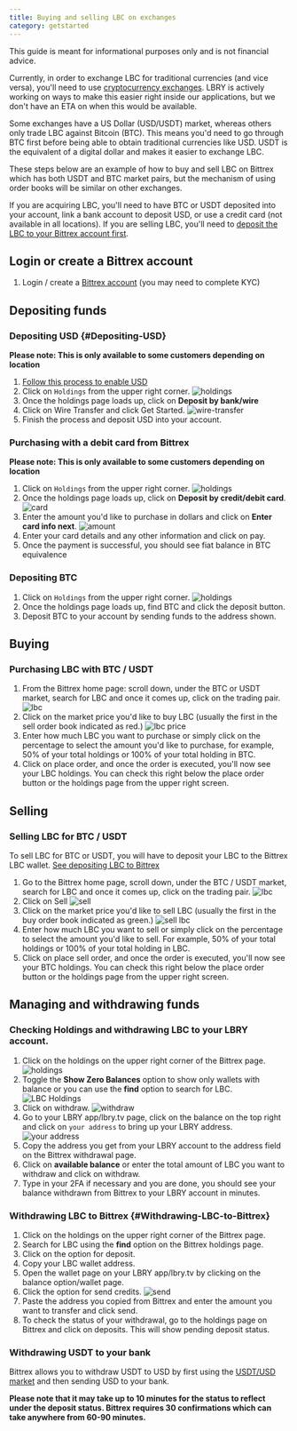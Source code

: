 ```yaml
---
title: Buying and selling LBC on exchanges
category: getstarted
---
```

This guide is meant for informational purposes only and is not financial advice. 

Currently, in order to exchange LBC for traditional currencies (and vice versa), you'll need to use [cryptocurrency exchanges](/faq/exchanges). LBRY is actively working on ways to make this easier right inside our applications, but we don't have an ETA on when this would be available. 

Some exchanges have a US Dollar (USD/USDT) market, whereas others only trade LBC against Bitcoin (BTC). This means you'd need to go through BTC first before being able to obtain traditional currencies like USD. USDT is the equivalent of a digital dollar and makes it easier to exchange LBC.

These steps below are an example of how to buy and sell LBC on Bittrex which has both USDT and BTC market pairs, but the mechanism of using order books will be similar on other exchanges.

If you are acquiring LBC, you'll need to have BTC or USDT deposited into your account, link a bank account to deposit USD, or use a credit card (not available in all locations). If you are selling LBC, you'll need to [deposit the LBC to your Bittrex account first](#Withdrawing-LBC-to-Bittrex). 

## Login or create a Bittrex account
1. Login / create a [Bittrex account](https://bittrex.com) (you may need to complete KYC)

## Depositing funds
### Depositing USD {#Depositing-USD}
**Please note: This is only available to some customers depending on location**
1. [Follow this process to enable USD](https://bittrex.zendesk.com/hc/en-us/articles/360021914672-How-do-I-deposit-USD-into-Bittrex-)
1. Click on `Holdings` from the upper right corner. 
![holdings](https://spee.ch/@lbrysh:6/holdings.jpg)
1. Once the holdings page loads up, click on **Deposit by bank/wire**
1. Click on Wire Transfer and click Get Started.
![wire-transfer](https://spee.ch/@lbrysh:6/wire-transfer.jpg)
1. Finish the process and deposit USD into your account. 

### Purchasing with a debit card from Bittrex
**Please note: This is only available to some customers depending on location**
1. Click on `Holdings` from the upper right corner. 
![holdings](https://spee.ch/@lbrysh:6/holdings.jpg)
1. Once the holdings page loads up, click on **Deposit by credit/debit card**.
![card](https://spee.ch/@lbrysh:6/cards.jpg)
1. Enter the amount you'd like to purchase in dollars and click on **Enter card info next**.
![amount](https://spee.ch/@lbrysh:6/amount.jpg)
1. Enter your card details and any other information and click on pay.
1. Once the payment is successful, you should see fiat balance in BTC equivalence

### Depositing BTC
1. Click on `Holdings` from the upper right corner. 
![holdings](https://spee.ch/@lbrysh:6/holdings.jpg)
1. Once the holdings page loads up, find BTC and click the deposit button.
1. Deposit BTC to your account by sending funds to the address shown.

## Buying

### Purchasing LBC with BTC / USDT
1. From the Bittrex home page: scroll down, under the BTC or USDT market, search for LBC and once it comes up, click on the trading pair.
![lbc](https://spee.ch/@lbrysh:6/lbc1.jpg)
1. Click on the market price you'd like to buy LBC (usually the first in the sell order book indicated as red.)
![lbc price](https://spee.ch/@lbrysh:6/buy-lbc.jpg)
1. Enter how much LBC you want to purchase or simply click on the percentage to select the amount you'd like to purchase, for example, 50% of your total holdings or 100% of your total holding in BTC.
1. Click on place order, and once the order is executed, you'll now see your LBC holdings. You can check this right below the place order button or the holdings page from the upper right screen.

## Selling

### Selling LBC for BTC / USDT
To sell LBC for BTC or USDT, you will have to deposit your LBC to the Bittrex LBC wallet. [See depositing LBC to Bittrex](#Withdrawing-LBC-to-Bittrex)
1. Go to the Bittrex home page, scroll down, under the BTC / USDT market, search for LBC and once it comes up, click on the trading pair.
![lbc](https://spee.ch/@lbrysh:6/lbc1.jpg)
1. Click on Sell
![sell](https://spee.ch/@lbrysh:6/click-sell.jpg)
1. Click on the market price you'd like to sell LBC (usually the first in the buy order book indicated as green.)
![sell lbc](https://spee.ch/@lbrysh:6/sell-lbc.jpg)
1. Enter how much LBC you want to sell or simply click on the percentage to select the amount you'd like to sell. For example, 50% of your total holdings or 100% of your total holding in LBC.
1. Click on place sell order, and once the order is executed, you'll now see your BTC holdings. You can check this right below the place order button or the holdings page from the upper right screen.

## Managing and withdrawing funds

### Checking Holdings and withdrawing LBC to your LBRY account.
1. Click on the holdings on the upper right corner of the Bittrex page.
![holdings](https://spee.ch/@lbrysh:6/holdings.jpg)
1. Toggle the **Show Zero Balances** option to show only wallets with balance or you can use the **find** option to search for LBC.
![LBC Holdings](https://spee.ch/@lbrysh:6/lbc-holding.jpg)
1. Click on withdraw.
![withdraw](https://spee.ch/@lbrysh:6/withdraw.jpg)
1. Go to your LBRY app/lbry.tv page, click on the balance on the top right and click on `your address` to bring up your LBRY address.
![your address](https://spee.ch/@lbrysh:6/your-addres.jpg)
1. Copy the address you get from your LBRY account to the address field on the Bittrex withdrawal page.
1. Click on **available balance** or enter the total amount of LBC you want to withdraw and click on withdraw.
1. Type in your 2FA if necessary and you are done, you should see your balance withdrawn from Bittrex to your LBRY account in minutes.

### Withdrawing LBC to Bittrex {#Withdrawing-LBC-to-Bittrex}
1. Click on the holdings on the upper right corner of the Bittrex page.
1. Search for LBC using the **find** option on the Bittrex holdings page.
1. Click on the option for deposit.
1. Copy your LBC wallet address.
1. Open the wallet page on your LBRY app/lbry.tv by clicking on the balance option/wallet page.
1. Click the option for send credits.
![send](https://spee.ch/@lbrysh:6/send.jpg)
1. Paste the address you copied from Bittrex and enter the amount you want to transfer and click send.
1. To check the status of your withdrawal, go to the holdings page on Bittrex and click on deposits. This will show pending deposit status.

### Withdrawing USDT to your bank
Bittrex allows you to withdraw USDT to USD by first using the [USDT/USD market](https://bittrex.com/Market/Index?MarketName=USD-USDT) and then sending USD to your bank. 

**Please note that it may take up to 10 minutes for the status to reflect under the deposit status. Bittrex requires 30 confirmations which can take anywhere from 60-90 minutes.**
